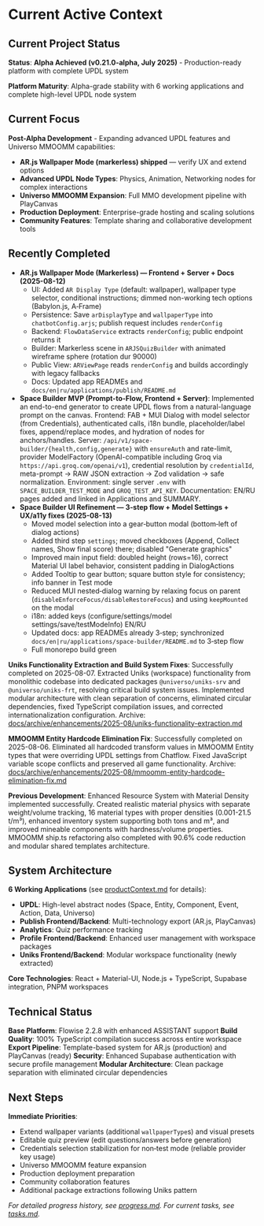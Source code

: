# Current Active Context

## Current Project Status

**Status**: **Alpha Achieved (v0.21.0-alpha, July 2025)** - Production-ready platform with complete UPDL system

**Platform Maturity**: Alpha-grade stability with 6 working applications and complete high-level UPDL node system

## Current Focus

**Post-Alpha Development** - Expanding advanced UPDL features and Universo MMOOMM capabilities:

-   **AR.js Wallpaper Mode (markerless) shipped** — verify UX and extend options
-   **Advanced UPDL Node Types**: Physics, Animation, Networking nodes for complex interactions
-   **Universo MMOOMM Expansion**: Full MMO development pipeline with PlayCanvas
-   **Production Deployment**: Enterprise-grade hosting and scaling solutions
-   **Community Features**: Template sharing and collaborative development tools

## Recently Completed

-   **AR.js Wallpaper Mode (Markerless) — Frontend + Server + Docs (2025-08-12)**
    -   UI: Added `AR Display Type` (default: wallpaper), wallpaper type selector, conditional instructions; dimmed non-working tech options (Babylon.js, A‑Frame)
    -   Persistence: Save `arDisplayType` and `wallpaperType` into `chatbotConfig.arjs`; publish request includes `renderConfig`
    -   Backend: `FlowDataService` extracts `renderConfig`; public endpoint returns it
    -   Builder: Markerless scene in `ARJSQuizBuilder` with animated wireframe sphere (rotation dur 90000)
    -   Public View: `ARViewPage` reads `renderConfig` and builds accordingly with legacy fallbacks
    -   Docs: Updated app READMEs and `docs/en|ru/applications/publish/README.md`
-   **Space Builder MVP (Prompt-to-Flow, Frontend + Server)**: Implemented an end-to-end generator to create UPDL flows from a natural-language prompt on the canvas. Frontend: FAB + MUI Dialog with model selector (from Credentials), authenticated calls, i18n bundle, placeholder/label fixes, append/replace modes, and hydration of nodes for anchors/handles. Server: `/api/v1/space-builder/{health,config,generate}` with `ensureAuth` and rate-limit, provider ModelFactory (OpenAI-compatible including Groq via `https://api.groq.com/openai/v1`), credential resolution by `credentialId`, meta-prompt → RAW JSON extraction → Zod validation → safe normalization. Environment: single server `.env` with `SPACE_BUILDER_TEST_MODE` and `GROQ_TEST_API_KEY`. Documentation: EN/RU pages added and linked in Applications and SUMMARY.
-   **Space Builder UI Refinement — 3‑step flow + Model Settings + UX/a11y fixes (2025-08-13)**
    -   Moved model selection into a gear‑button modal (bottom‑left of dialog actions)
    -   Added third step `settings`; moved checkboxes (Append, Collect names, Show final score) there; disabled "Generate graphics"
    -   Improved main input field: doubled height (rows=16), correct Material UI label behavior, consistent padding in DialogActions
    -   Added Tooltip to gear button; square button style for consistency; info banner in Test mode
    -   Reduced MUI nested‑dialog warning by relaxing focus on parent (`disableEnforceFocus/disableRestoreFocus`) and using `keepMounted` on the modal
    -   i18n: added keys (configure/settings/model settings/save/testModeInfo) EN/RU
    -   Updated docs: app READMEs already 3‑step; synchronized `docs/en|ru/applications/space-builder/README.md` to 3‑step flow
    -   Full monorepo build green

**Uniks Functionality Extraction and Build System Fixes**: Successfully completed on 2025-08-07. Extracted Uniks (workspace) functionality from monolithic codebase into dedicated packages `@universo/uniks-srv` and `@universo/uniks-frt`, resolving critical build system issues. Implemented modular architecture with clean separation of concerns, eliminated circular dependencies, fixed TypeScript compilation issues, and corrected internationalization configuration. Archive: [docs/archive/enhancements/2025-08/uniks-functionality-extraction.md](../docs/archive/enhancements/2025-08/uniks-functionality-extraction.md)

**MMOOMM Entity Hardcode Elimination Fix**: Successfully completed on 2025-08-06. Eliminated all hardcoded transform values in MMOOMM Entity types that were overriding UPDL settings from Chatflow. Fixed JavaScript variable scope conflicts and preserved all game functionality. Archive: [docs/archive/enhancements/2025-08/mmoomm-entity-hardcode-elimination-fix.md](../docs/archive/enhancements/2025-08/mmoomm-entity-hardcode-elimination-fix.md)

**Previous Development**: Enhanced Resource System with Material Density implemented successfully. Created realistic material physics with separate weight/volume tracking, 16 material types with proper densities (0.001-21.5 t/m³), enhanced inventory system supporting both tons and m³, and improved mineable components with hardness/volume properties. MMOOMM ship.ts refactoring also completed with 90.6% code reduction and modular shared templates architecture.

## System Architecture

**6 Working Applications** (see [productContext.md](productContext.md) for details):

-   **UPDL**: High-level abstract nodes (Space, Entity, Component, Event, Action, Data, Universo)
-   **Publish Frontend/Backend**: Multi-technology export (AR.js, PlayCanvas)
-   **Analytics**: Quiz performance tracking
-   **Profile Frontend/Backend**: Enhanced user management with workspace packages
-   **Uniks Frontend/Backend**: Modular workspace functionality (newly extracted)

**Core Technologies**: React + Material-UI, Node.js + TypeScript, Supabase integration, PNPM workspaces

## Technical Status

**Base Platform**: Flowise 2.2.8 with enhanced ASSISTANT support
**Build Quality**: 100% TypeScript compilation success across entire workspace
**Export Pipeline**: Template-based system for AR.js (production) and PlayCanvas (ready)
**Security**: Enhanced Supabase authentication with secure profile management
**Modular Architecture**: Clean package separation with eliminated circular dependencies

## Next Steps

**Immediate Priorities**:

-   Extend wallpaper variants (additional `wallpaperType`s) and visual presets
-   Editable quiz preview (edit questions/answers before generation)
-   Credentials selection stabilization for non‑test mode (reliable provider key usage)
-   Universo MMOOMM feature expansion
-   Production deployment preparation
-   Community collaboration features
-   Additional package extractions following Uniks pattern

_For detailed progress history, see [progress.md](progress.md). For current tasks, see [tasks.md](tasks.md)._
